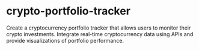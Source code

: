 # crypto-portfolio-tracker
Create a cryptocurrency portfolio tracker that allows users to monitor their crypto investments. Integrate real-time cryptocurrency data using APIs and provide visualizations of portfolio performance.
